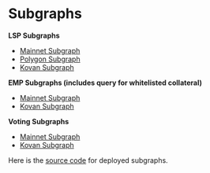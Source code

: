 # Subgraphs

**LSP Subgraphs**

* [Mainnet Subgraph](https://thegraph.com/hosted-service/subgraph/umaprotocol/mainnet-lsp)
* [Polygon Subgraph](https://thegraph.com/hosted-service/subgraph/umaprotocol/polygon-lsp)
* [Kovan Subgraph](https://thegraph.com/hosted-service/subgraph/umaprotocol/kovan-lsp)

**EMP Subgraphs (includes query for whitelisted collateral)**

* [Mainnet Subgraph](https://thegraph.com/explorer/subgraph/umaprotocol/mainnet-contracts)
* [Kovan Subgraph](https://thegraph.com/explorer/subgraph/umaprotocol/kovan-contracts)

**Voting Subgraphs**

* [Mainnet Subgraph](https://thegraph.com/explorer/subgraph/umaprotocol/mainnet-voting)
* [Kovan Subgraph](https://thegraph.com/explorer/subgraph/umaprotocol/kovan-voting)

Here is the [source code](https://github.com/UMAprotocol/subgraphs) for deployed subgraphs.
